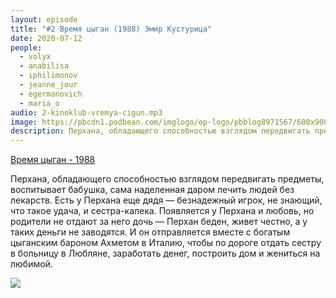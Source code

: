 ```yaml
---
layout: episode
title: "#2 Время цыган (1988) Эмир Кустурица"
date: 2020-07-12
people:
  - volyx
  - anabilisa
  - iphilimonov
  - jeanne_jour
  - egermanovich
  - maria_o
audio: 2-kinoklub-vremya-cigun.mp3
image: https://pbcdn1.podbean.com/imglogo/ep-logo/pbblog8971567/600x900.jpg
description: Перхана, обладающего способностью взглядом передвигать предметы, воспитывает бабушка, сама наделенная даром лечить людей без лекарств. Есть у Перхана еще дядя — безнадежный игрок, не знающий, что такое удача, и сестра-калека. Появляется у Перхана и любовь, но родители не отдают за него дочь — Перхан беден, живет честно, а у таких деньги не заводятся. И он отправляется вместе с богатым цыганским бароном Ахметом в Италию, чтобы по дороге отдать сестру в больницу в Любляне, заработать денег, построить дом и жениться на любимой.
---
```


[Время цыган - 1988](https://www.kinopoisk.ru/film/63782/)

Перхана, обладающего способностью взглядом передвигать предметы, воспитывает бабушка, сама наделенная даром лечить людей без лекарств. Есть у Перхана еще дядя — безнадежный игрок, не знающий, что такое удача, и сестра-калека. Появляется у Перхана и любовь, но родители не отдают за него дочь — Перхан беден, живет честно, а у таких деньги не заводятся. И он отправляется вместе с богатым цыганским бароном Ахметом в Италию, чтобы по дороге отдать сестру в больницу в Любляне, заработать денег, построить дом и жениться на любимой.

![](https://pbcdn1.podbean.com/imglogo/ep-logo/pbblog8971567/600x900.jpg)


